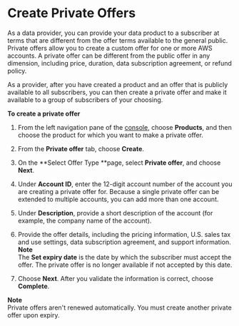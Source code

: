 # Create Private Offers<a name="private-offer-configuration"></a>

As a data provider, you can provide your data product to a subscriber at terms that are different from the offer terms available to the general public\. Private offers allow you to create a custom offer for one or more AWS accounts\. A private offer can be different from the public offer in any dimension, including price, duration, data subscription agreement, or refund policy\.

As a provider, after you have created a product and an offer that is publicly available to all subscribers, you can then create a private offer and make it available to a group of subscribers of your choosing\.

**To create a private offer**

1. From the left navigation pane of the [console](https://console.aws.amazon.com/dataexchange), choose **Products**, and then choose the product for which you want to make a private offer\.

1. From the **Private offer** tab, choose **Create**\.

1. On the **Select Offer Type **page, select **Private offer**, and choose **Next**\.

1. Under **Account ID**, enter the 12\-digit account number of the account you are creating a private offer for\. Because a single private offer can be extended to multiple accounts, you can add more than one account\.

1. Under **Description**, provide a short description of the account \(for example, the company name of the account\)\.

1. Provide the offer details, including the pricing information, U\.S\. sales tax and use settings, data subscription agreement, and support information\.
**Note**  
The **Set expiry date** is the date by which the subscriber must accept the offer\. The private offer is no longer available if not accepted by this date\.

1. Choose **Next**\. After you validate the information is correct, choose **Complete**\.

**Note**  
Private offers aren't renewed automatically\. You must create another private offer upon expiry\.